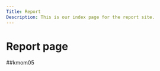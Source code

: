 ```yaml
---
Title: Report
Description: This is our index page for the report site.
---
```


Report page
==========================

##kmom05
